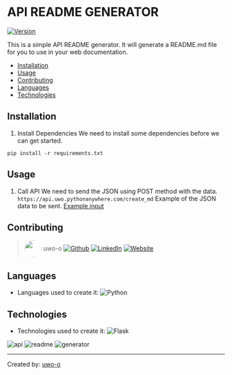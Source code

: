 # API README GENERATOR
[![Version](https://img.shields.io/badge/version-0.1a1-brightgreen.svg)](https://api.uwo.pythonanywhere.com/create_md)

This is a simple API README generator. It will generate a README.md file for you to use in your web documentation.

* [Installation](#installation)
* [Usage](#usage)
* [Contributing](#contributing)
* [Languages](#languages)
* [Technologies](#technologies)

## Installation

1. Install Dependencies
We need to install some dependencies before we can get started.

``pip install -r requirements.txt``

## Usage

1. Call API
We need to send the JSON using POST method with the data.
``https://api.uwo.pythonanywhere.com/create_md``
Example of the JSON data to be sent.
[Example input](https://github.com/uwo-o/API-Readme-Generator/blob/master/examples/input.json)


## Contributing

> <img align="center" src="https://github.com/uwo-o.png" width="40px" style="border-radius:50%"></img> uwo-o
[![Github](https://img.shields.io/badge/Github-ffffff?style=for-the-badge&logo=Github&logoColor=black)](http://github.com/uwo-o) [![LinkedIn](https://img.shields.io/badge/LinkedIn-ffffff?style=for-the-badge&logo=LinkedIn&logoColor=black)](http://www.linkedin.com/in/uwo-o) [![Website](https://img.shields.io/badge/Website-ffffff?style=for-the-badge&logo=Website&logoColor=black)](http://uwo.pythonanywhere.com/) 


## Languages

* Languages used to create it: 
![Python](https://img.shields.io/badge/Python-ffffff?style=for-the-badge&logo=Python&logoColor=black) 

## Technologies

* Technologies used to create it: 
![Flask](https://img.shields.io/badge/Flask-ffffff?style=for-the-badge&logo=Flask&logoColor=black) 

![api](https://img.shields.io/badge/api-ffffff?style=for-the-badge&logo=api&logoColor=black) ![readme](https://img.shields.io/badge/readme-ffffff?style=for-the-badge&logo=readme&logoColor=black) ![generator](https://img.shields.io/badge/generator-ffffff?style=for-the-badge&logo=generator&logoColor=black) 

---
Created by: [uwo-o](http://uwo.pythonanywhere.com/)
